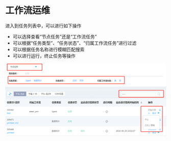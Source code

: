 # 工作流运维

进入到任务列表中，可以进行如下操作
- 可以选择查看“节点任务”还是“工作流任务”
- 可以根据“任务类型”、“任务状态”、“归属工作流任务”进行过滤
- 可以根据任务名称进行模糊匹配搜索
- 可以进行运行，终止任务等操作

![工作流运维](../../../../../image/Data-Factory/work-flow-op-1.png)



